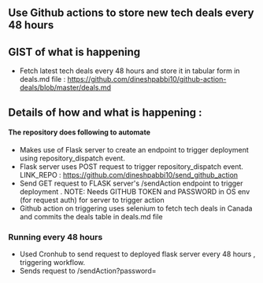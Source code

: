 ## Use Github actions to store new tech deals every 48 hours

## GIST of what is happening
- Fetch latest tech deals every 48 hours and store it in tabular form in deals.md file : https://github.com/dineshpabbi10/github-action-deals/blob/master/deals.md

## Details of how and what is happening :

#### The repository does following to automate
- Makes use of Flask server to create an endpoint to trigger deployment using repository_dispatch event.
- Flask  server uses POST request to trigger repository_dispatch event. LINK_REPO : https://github.com/dineshpabbi10/send_github_action
- Send GET request to FLASK server's /sendAction endpoint to trigger deployment . NOTE: Needs GITHUB TOKEN and PASSWORD in OS env (for request auth) for server to trigger action
- Github action on triggering uses selenium to fetch tech deals in Canada and commits the deals table in deals.md file 

### Running every 48 hours
- Used Cronhub to send request to deployed flask server every 48 hours , triggering workflow.
- Sends request to <domain>/sendAction?password=<password set in deployment os env>
